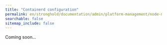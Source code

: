 ```yaml
---
title: "Containerd configuration"
permalink: en/stronghold/documentation/admin/platform-management/node-management/containerd.html
searchable: false
sitemap_include: false
---
```


Coming soon...
